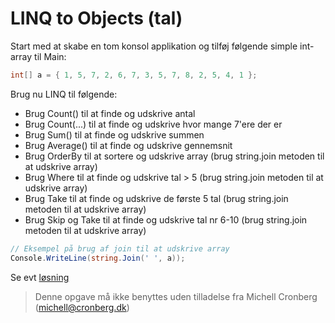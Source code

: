 ﻿# LINQ to Objects (tal)

Start med at skabe en tom konsol applikation og tilføj følgende simple int-array til Main:

```csharp
int[] a = { 1, 5, 7, 2, 6, 7, 3, 5, 7, 8, 2, 5, 4, 1 };
```

Brug nu LINQ til følgende:

- Brug Count() til at finde og udskrive antal
- Brug Count(...) til at finde og udskrive hvor mange 7'ere der er
- Brug Sum() til at finde og udskrive summen
- Brug Average() til at finde og udskrive gennemsnit
- Brug OrderBy til at sortere og udskrive array (brug string.join metoden til at udskrive array)
- Brug Where til at finde og udskrive tal > 5 (brug string.join metoden til at udskrive array)
- Brug Take til at finde og udskrive de første 5 tal (brug string.join metoden til at udskrive array)
- Brug Skip og Take til at finde og udskrive tal nr 6-10 (brug string.join metoden til at udskrive array)

```csharp
// Eksempel på brug af join til at udskrive array
Console.WriteLine(string.Join(' ', a));
```

Se evt [løsning](https://github.com/devcronberg/undervisning-cs-opgaver/blob/master/linq2objects-tal/Program.cs)

<!-- footerstart -->
> Denne opgave må ikke benyttes uden tilladelse fra Michell Cronberg (michell@cronberg.dk)
<!-- footerslut -->
